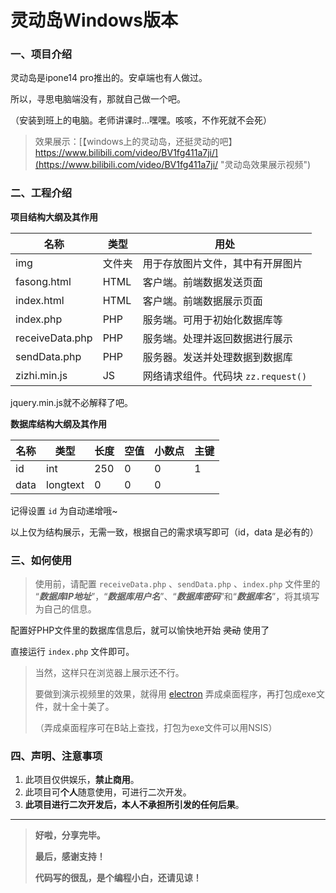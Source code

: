 # 灵动岛Windows版本

### 一、项目介绍

灵动岛是ipone14 pro推出的。安卓端也有人做过。

所以，寻思电脑端没有，那就自己做一个吧。

（安装到班上的电脑。老师讲课时...嘿嘿。咳咳，不作死就不会死）

> 效果展示：[【windows上的灵动岛，还挺灵动的吧】 https://www.bilibili.com/video/BV1fg411a7ji/](https://www.bilibili.com/video/BV1fg411a7ji/ "灵动岛效果展示视频")

### 二、工程介绍

**项目结构大纲及其作用**

| 名称            | 类型   | 用处                                  |
| --------------- | ------ | ------------------------------------- |
| img             | 文件夹 | 用于存放图片文件，其中有开屏图片      |
| fasong.html     | HTML   | 客户端。前端数据发送页面              |
| index.html      | HTML   | 客户端。前端数据展示页面              |
| index.php       | PHP    | 服务端。可用于初始化数据库等          |
| receiveData.php | PHP    | 服务端。处理并返回数据进行展示        |
| sendData.php    | PHP    | 服务器。发送并处理数据到数据库        |
| zizhi.min.js    | JS     | 网络请求组件。代码块 `zz.request()` |

jquery.min.js就不必解释了吧。

**数据库结构大纲及其作用**

| 名称 | 类型     | 长度 | 空值 | 小数点 | 主键 |
| ---- | -------- | ---- | ---- | ------ | ---- |
| id   | int      | 250  | 0    | 0      | 1    |
| data | longtext | 0    | 0    | 0      |      |

记得设置 `id` 为自动递增哦~

以上仅为结构展示，无需一致，根据自己的需求填写即可（id，data 是必有的）

### 三、如何使用

> 使用前，请配置 `receiveData.php` 、`sendData.php` 、`index.php` 文件里的 “***数据库IP地址***”，“***数据库用户名***”、“***数据库密码***”和“***数据库名***”，将其填写为自己的信息。

配置好PHP文件里的数据库信息后，就可以愉快地开始 ~~灵动~~ 使用了

直接运行 `index.php` 文件即可。

> 当然，这样只在浏览器上展示还不行。
>
> 要做到演示视频里的效果，就得用 [electron](https://www.electronjs.org/zh/docs/latest/ "electron官方文档") 弄成桌面程序，再打包成exe文件，就十全十美了。
>
> （弄成桌面程序可在B站上查找，打包为exe文件可以用NSIS）

### 四、声明、注意事项

1. 此项目仅供娱乐，**禁止商用**。
2. 此项目可**个人**随意使用，可进行二次开发。
3. **此项目进行二次开发后，本人不承担所引发的任何后果**。

---

> **好啦，分享完毕。**
>
> **最后，感谢支持！**
>
> **代码写的很乱，是个编程小白，还请见谅！**
